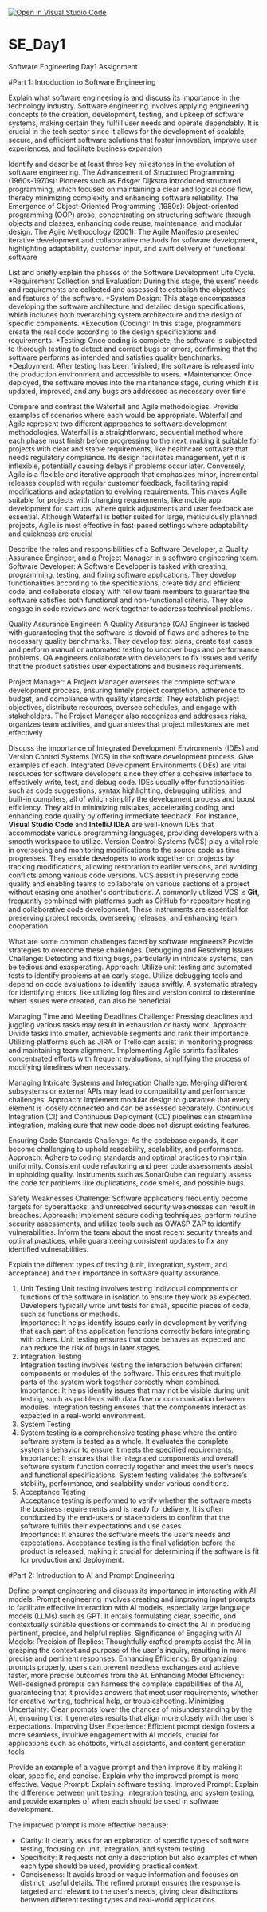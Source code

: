 [![Open in Visual Studio Code](https://classroom.github.com/assets/open-in-vscode-2e0aaae1b6195c2367325f4f02e2d04e9abb55f0b24a779b69b11b9e10269abc.svg)](https://classroom.github.com/online_ide?assignment_repo_id=18367570&assignment_repo_type=AssignmentRepo)
# SE_Day1
Software Engineering Day1 Assignment

#Part 1: Introduction to Software Engineering

Explain what software engineering is and discuss its importance in the technology industry.
Software engineering involves applying engineering concepts to the creation, development, testing, and upkeep of software systems, making certain they fulfill user needs and operate dependably. It is crucial in the tech sector since it allows for the development of scalable, secure, and efficient software solutions that foster innovation, improve user experiences, and facilitate business expansion


Identify and describe at least three key milestones in the evolution of software engineering.
The Advancement of Structured Programming (1960s-1970s): Pioneers such as Edsger Dijkstra introduced structured programming, which focused on maintaining a clear and logical code flow, thereby minimizing complexity and enhancing software reliability.
The Emergence of Object-Oriented Programming (1980s): Object-oriented programming (OOP) arose, concentrating on structuring software through objects and classes, enhancing code reuse, maintenance, and modular design.
The Agile Methodology (2001): The Agile Manifesto presented iterative development and collaborative methods for software development, highlighting adaptability, customer input, and swift delivery of functional software


List and briefly explain the phases of the Software Development Life Cycle.
*Requirement Collection and Evaluation: During this stage, the users' needs and requirements are collected and assessed to establish the objectives and features of the software.
*System Design: This stage encompasses developing the software architecture and detailed design specifications, which includes both overarching system architecture and the design of specific components.
*Execution (Coding): In this stage, programmers create the real code according to the design specifications and requirements.
*Testing: Once coding is complete, the software is subjected to thorough testing to detect and correct bugs or errors, confirming that the software performs as intended and satisfies quality benchmarks.
*Deployment: After testing has been finished, the software is released into the production environment and accessible to users.
*Maintenance: Once deployed, the software moves into the maintenance stage, during which it is updated, improved, and any bugs are addressed as necessary over time


Compare and contrast the Waterfall and Agile methodologies. Provide examples of scenarios where each would be appropriate.
Waterfall and Agile represent two different approaches to software development methodologies. Waterfall is a straightforward, sequential method where each phase must finish before progressing to the next, making it suitable for projects with clear and stable requirements, like healthcare software that needs regulatory compliance. Its design facilitates management, yet it is inflexible, potentially causing delays if problems occur later. Conversely, Agile is a flexible and iterative approach that emphasizes minor, incremental releases coupled with regular customer feedback, facilitating rapid modifications and adaptation to evolving requirements. This makes Agile suitable for projects with changing requirements, like mobile app development for startups, where quick adjustments and user feedback are essential. Although Waterfall is better suited for large, meticulously planned projects, Agile is most effective in fast-paced settings where adaptability and quickness are crucial

Describe the roles and responsibilities of a Software Developer, a Quality Assurance Engineer, and a Project Manager in a software engineering team.
Software Developer: A Software Developer is tasked with creating, programming, testing, and fixing software applications. They develop functionalities according to the specifications, create tidy and efficient code, and collaborate closely with fellow team members to guarantee the software satisfies both functional and non-functional criteria. They also engage in code reviews and work together to address technical problems.

Quality Assurance Engineer: A Quality Assurance (QA) Engineer is tasked with guaranteeing that the software is devoid of flaws and adheres to the necessary quality benchmarks. They develop test plans, create test cases, and perform manual or automated testing to uncover bugs and performance problems. QA engineers collaborate with developers to fix issues and verify that the product satisfies user expectations and business requirements.

Project Manager: A Project Manager oversees the complete software development process, ensuring timely project completion, adherence to budget, and compliance with quality standards. They establish project objectives, distribute resources, oversee schedules, and engage with stakeholders. The Project Manager also recognizes and addresses risks, organizes team activities, and guarantees that project milestones are met effectively


Discuss the importance of Integrated Development Environments (IDEs) and Version Control Systems (VCS) in the software development process. Give examples of each.
Integrated Development Environments (IDEs) are vital resources for software developers since they offer a cohesive interface to effectively write, test, and debug code. IDEs usually offer functionalities such as code suggestions, syntax highlighting, debugging utilities, and built-in compilers, all of which simplify the development process and boost efficiency. They aid in minimizing mistakes, accelerating coding, and enhancing code quality by offering immediate feedback. For instance, **Visual Studio Code** and **IntelliJ IDEA** are well-known IDEs that accommodate various programming languages, providing developers with a smooth workspace to utilize.
Version Control Systems (VCS) play a vital role in overseeing and monitoring modifications to the source code as time progresses. They enable developers to work together on projects by tracking modifications, allowing restoration to earlier versions, and avoiding conflicts among various code versions. VCS assist in preserving code quality and enabling teams to collaborate on various sections of a project without erasing one another's contributions. A commonly utilized VCS is **Git**, frequently combined with platforms such as GitHub for repository hosting and collaborative code development. These instruments are essential for preserving project records, overseeing releases, and enhancing team cooperation

What are some common challenges faced by software engineers? Provide strategies to overcome these challenges.
Debugging and Resolving Issues 
Challenge: Detecting and fixing bugs, particularly in intricate systems, can be tedious and exasperating. 
Approach: Utilize unit testing and automated tests to identify problems at an early stage. Utilize debugging tools and depend on code evaluations to identify issues swiftly. A systematic strategy for identifying errors, like utilizing log files and version control to determine when issues were created, can also be beneficial. 

Managing Time and Meeting Deadlines 
Challenge: Pressing deadlines and juggling various tasks may result in exhaustion or hasty work. 
Approach: Divide tasks into smaller, achievable segments and rank their importance. Utilizing platforms such as JIRA or Trello can assist in monitoring progress and maintaining team alignment. Implementing Agile sprints facilitates concentrated efforts with frequent evaluations, simplifying the process of modifying timelines when necessary. 

Managing Intricate Systems and Integration 
Challenge: Merging different subsystems or external APIs may lead to compatibility and performance challenges. 
Approach: Implement modular design to guarantee that every element is loosely connected and can be assessed separately. Continuous Integration (CI) and Continuous Deployment (CD) pipelines can streamline integration, making sure that new code does not disrupt existing features. 

Ensuring Code Standards 
Challenge: As the codebase expands, it can become challenging to uphold readability, scalability, and performance. 
Approach: Adhere to coding standards and optimal practices to maintain uniformity. Consistent code refactoring and peer code assessments assist in upholding quality. Instruments such as SonarQube can regularly assess the code for problems like duplications, code smells, and possible bugs. 

Safety Weaknesses 
Challenge: Software applications frequently become targets for cyberattacks, and unresolved security weaknesses can result in breaches. 
Approach: Implement secure coding techniques, perform routine security assessments, and utilize tools such as OWASP ZAP to identify vulnerabilities. Inform the team about the most recent security threats and optimal practices, while guaranteeing consistent updates to fix any identified vulnerabilities. 



Explain the different types of testing (unit, integration, system, and acceptance) and their importance in software quality assurance.
1. Unit Testing 
Unit testing involves testing individual components or functions of the software in isolation to ensure they work as expected. Developers typically write unit tests for small, specific pieces of code, such as functions or methods.  
Importance: It helps identify issues early in development by verifying that each part of the application functions correctly before integrating with others. Unit testing ensures that code behaves as expected and can reduce the risk of bugs in later stages.
2. Integration Testing  
 Integration testing involves testing the interaction between different components or modules of the software. This ensures that multiple parts of the system work together correctly when combined.  
Importance: It helps identify issues that may not be visible during unit testing, such as problems with data flow or communication between modules. Integration testing ensures that the components interact as expected in a real-world environment.
3. System Testing
4.  System testing is a comprehensive testing phase where the entire software system is tested as a whole. It evaluates the complete system's behavior to ensure it meets the specified requirements.  
Importance: It ensures that the integrated components and overall software system function correctly together and meet the user’s needs and functional specifications. System testing validates the software’s stability, performance, and scalability under various conditions.
5. Acceptance Testing  
 Acceptance testing is performed to verify whether the software meets the business requirements and is ready for delivery. It is often conducted by the end-users or stakeholders to confirm that the software fulfills their expectations and use cases.  
Importance: It ensures the software meets the user’s needs and expectations. Acceptance testing is the final validation before the product is released, making it crucial for determining if the software is fit for production and deployment.



#Part 2: Introduction to AI and Prompt Engineering


Define prompt engineering and discuss its importance in interacting with AI models.
Prompt engineering involves creating and improving input prompts to facilitate effective interaction with AI models, especially large language models (LLMs) such as GPT. It entails formulating clear, specific, and contextually suitable questions or commands to direct the AI in producing pertinent, precise, and helpful replies.
Significance of Engaging with AI Models:
Precision of Replies: Thoughtfully crafted prompts assist the AI in grasping the context and purpose of the user's inquiry, resulting in more precise and pertinent responses.
Enhancing Efficiency: By organizing prompts properly, users can prevent needless exchanges and achieve faster, more precise outcomes from the AI.
Enhancing Model Efficiency: Well-designed prompts can harness the complete capabilities of the AI, guaranteeing that it provides answers that meet user requirements, whether for creative writing, technical help, or troubleshooting.
Minimizing Uncertainty: Clear prompts lower the chances of misunderstanding by the AI, ensuring that it generates results that align more closely with the user's expectations.
Improving User Experience: Efficient prompt design fosters a more seamless, intuitive engagement with AI models, crucial for applications such as chatbots, virtual assistants, and content generation tools

Provide an example of a vague prompt and then improve it by making it clear, specific, and concise. Explain why the improved prompt is more effective.
Vague Prompt:  Explain software testing.
Improved Prompt:  Explain the difference between unit testing, integration testing, and system testing, and provide examples of when each should be used in software development.
  
The improved prompt is more effective because:
- Clarity: It clearly asks for an explanation of specific types of software testing, focusing on unit, integration, and system testing.
- Specificity: It requests not only a description but also examples of when each type should be used, providing practical context.
- Conciseness: It avoids broad or vague information and focuses on distinct, useful details.
The refined prompt ensures the response is targeted and relevant to the user's needs, giving clear distinctions between different testing types and real-world applications.
